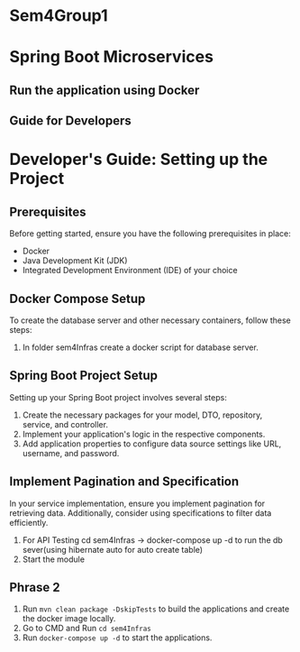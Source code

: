 # Sem4Group1
# Spring Boot Microservices

## Run the application using Docker

## Guide for Developers
# Developer's Guide: Setting up the Project

## Prerequisites
Before getting started, ensure you have the following prerequisites in place:

- Docker
- Java Development Kit (JDK)
- Integrated Development Environment (IDE) of your choice

## Docker Compose Setup
To create the database server and other necessary containers, follow these steps:

1. In folder sem4Infras create a docker script for database server.

## Spring Boot Project Setup
Setting up your Spring Boot project involves several steps:

1. Create the necessary packages for your model, DTO, repository, service, and controller.
2. Implement your application's logic in the respective components.
3. Add application properties to configure data source settings like URL, username, and password.

## Implement Pagination and Specification
In your service implementation, ensure you implement pagination for retrieving data. Additionally, consider using specifications to filter data efficiently.

1. For API Testing cd sem4Infras -> docker-compose up -d to run the db sever(using hibernate auto for auto create table)
2. Start the module



## Phrase 2
1. Run `mvn clean package -DskipTests` to build the applications and create the docker image locally.
2. Go to CMD and Run `cd sem4Infras`
3. Run `docker-compose up -d` to start the applications.

